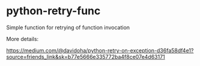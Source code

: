 # python-retry-func
Simple function for retrying of function invocation


More details:

https://medium.com/@davidoha/python-retry-on-exception-d36fa58df4e1?source=friends_link&sk=b77e5666e335772ba4f8ce07e4d63171

